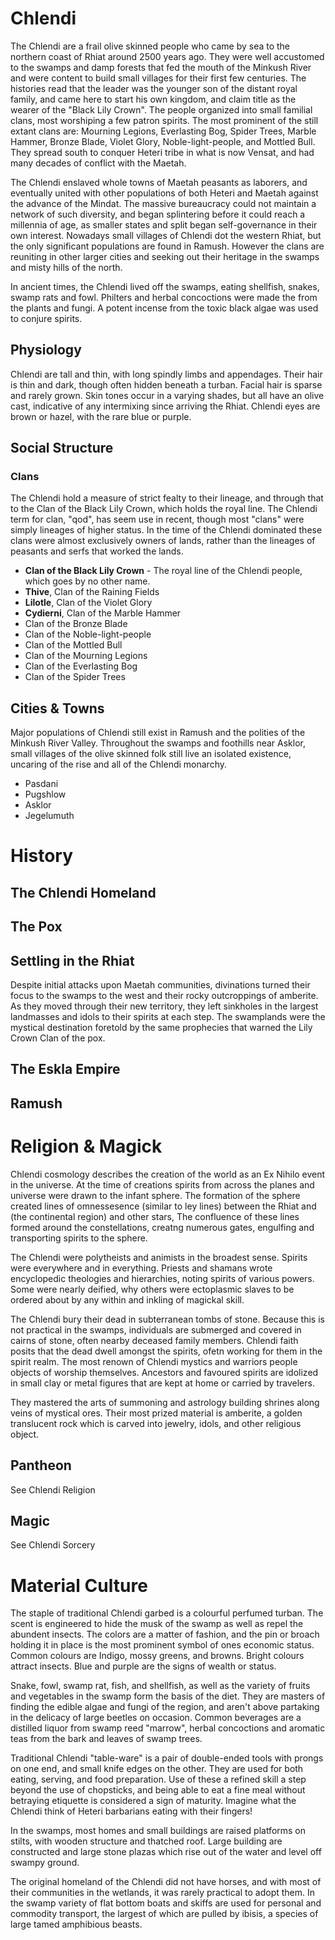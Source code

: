 # Chlendi

The Chlendi are a frail olive skinned people who came by sea to the northern coast of Rhiat around 2500 years ago. They were well accustomed to the swamps and damp forests that fed the mouth of the Minkush River and were content to build small villages for their first few centuries. The histories read that the leader was the younger son of the distant royal family, and came here to start his own kingdom, and claim title as the wearer of the "Black Lily Crown". The people organized into small familial clans, most worshiping a few patron spirits. The most prominent of the still extant clans are: Mourning Legions, Everlasting Bog, Spider Trees, Marble Hammer, Bronze Blade, Violet Glory, Noble-light-people, and Mottled Bull. They spread south to conquer Heteri tribe in what is now Vensat, and had many decades of conflict with the Maetah.

The Chlendi enslaved whole towns of Maetah peasants as laborers, and eventually united with other populations of both Heteri and Maetah against the advance of the Mindat. The massive bureaucracy could not maintain a network of such diversity, and began splintering before it could reach a millennia of age, as smaller states and split began self-governance in their own interest. Nowadays small villages of Chlendi dot the western Rhiat, but the only significant populations are found in Ramush. However the clans are reuniting in other larger cities and seeking out their heritage in the swamps and misty hills of the north.

In ancient times, the Chlendi lived off the swamps, eating shellfish, snakes, swamp rats and fowl. Philters and herbal concoctions were made the from the plants and fungi. A potent incense from the toxic black algae was used to conjure spirits.



## Physiology
Chlendi are tall and thin, with long spindly limbs and appendages. Their hair is thin and dark, though often hidden beneath a turban. Facial hair is sparse and rarely grown. Skin tones occur in a varying shades, but all have an olive cast, indicative of any intermixing since arriving the Rhiat. Chlendi eyes are brown or hazel, with the rare blue or purple.

## Social Structure

### Clans
The Chlendi hold a measure of strict fealty to their lineage, and through that to the Clan of the Black Lily Crown, which holds the royal line. The Chlendi term for clan, "qod", has seem use in recent, though most "clans" were simply lineages of higher status. In the time of the Chlendi dominated these clans were almost exclusively owners of lands, rather than the lineages of peasants and serfs that worked the lands.

* **Clan of the Black Lily Crown** - The royal line of the Chlendi people, which goes by no other name.
* **Thive**, Clan of the Raining Fields
* **Lilotle**, Clan of the Violet Glory
* **Cydierni**, Clan of the Marble Hammer
* Clan of the Bronze Blade
*  Clan of the Noble-light-people
*  Clan of the Mottled Bull
*  Clan of the Mourning Legions
* Clan of the Everlasting Bog
* Clan of the Spider Trees

## Cities & Towns
Major populations of Chlendi still exist in Ramush and the polities of the Minkush River Valley. Throughout the swamps and foothills near Asklor, small villages of the olive skinned folk still live an isolated existence, uncaring of the rise and all of the Chlendi monarchy.

* Pasdani
* Pugshlow
* Asklor
* Jegelumuth

# History
## The Chlendi Homeland

## The Pox

## Settling in the Rhiat
Despite initial attacks upon Maetah communities, divinations turned their focus to the swamps to the west and their rocky outcroppings of amberite. As they moved through their new territory, they left sinkholes in the largest landmasses and idols to their spirits at each step. The swamplands were the mystical destination foretold by the same prophecies that warned the Lily Crown Clan of the pox.

## The Eskla Empire
## Ramush

# Religion & Magick
Chlendi cosmology describes the creation of the world as an Ex Nihilo event in the universe. At the time of creations spirits from across the planes and universe were drawn to the infant sphere. The formation of the sphere created lines of omnessesence (similar to ley lines) between the Rhiat and (the continental region) and other stars, The confluence of these lines formed around the constellations, creatng numerous gates, engulfing and transporting spirits to the sphere.

The Chlendi were polytheists and animists in the broadest sense. Spirits were everywhere and in everything. Priests and shamans wrote encyclopedic theologies and hierarchies, noting spirits of various powers. Some were nearly deified, why others were ectoplasmic slaves to be ordered about by any within and inkling of magickal skill.

The Chlendi bury their dead in subterranean tombs of stone. Because this is not practical in the swamps, individuals are submerged and covered in cairns of stone, often nearby deceased family members. Chlendi faith posits that the dead dwell amongst the spirits, ofetn working for them in the spirit realm. The most renown of Chlendi mystics and warriors people objects of worship themselves. Ancestors and favoured spirits are idolized in small clay or metal figures that are kept at home or carried by travelers.

They mastered the arts of summoning and astrology building shrines along veins of mystical ores. Their most prized material is amberite, a golden translucent rock which is carved into jewelry, idols, and other religious object.

## Pantheon
See Chlendi Religion

## Magic
See Chlendi Sorcery

# Material Culture
The staple of traditional Chlendi garbed is a colourful perfumed turban. The scent is engineered to hide the musk of the swamp as well as repel the abundent insects. The colors are a matter of fashion, and the pin or broach holding it in place is the most prominent symbol of ones economic status. Common colours are Indigo, mossy greens, and browns. Bright colours attract insects. Blue and purple are the signs of wealth or status.

Snake, fowl, swamp rat, fish, and shellfish, as well as the variety of fruits and vegetables in the swamp form the basis of the diet. They are masters of finding the edible algae and fungi of the region, and aren't above partaking in the delicacy of large beetles on occasion. Common beverages are a distilled liquor from swamp reed "marrow", herbal concoctions and aromatic teas from the bark and leaves of swamp trees.

Traditional Chlendi "table-ware" is a pair of double-ended tools with prongs on one end, and small knife edges on the other. They are used for both eating, serving, and food preparation. Use of these a refined skill a step beyond the use of chopsticks, and being able to eat a fine meal without betraying etiquette is considered a sign of maturity. Imagine what the Chlendi think of Heteri barbarians eating with their fingers!

In the swamps, most homes and small buildings are raised platforms on stilts, with wooden structure and thatched roof. Large building are constructed and large stone plazas which rise out of the water and level off swampy ground.

The original homeland of the Chlendi did not have horses, and with most of their communities in the wetlands, it was rarely practical to adopt them. In the swamp variety of flat bottom boats and skiffs are used for personal and commodity transport, the largest of which are pulled by ibisis, a species of large tamed amphibious beasts.
